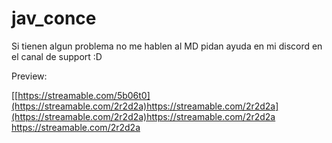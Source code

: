 # jav_conce

Si tienen algun problema no me hablen al MD pidan ayuda en mi discord en el canal de support :D

Preview:

[[[https://streamable.com/5b06t0](https://streamable.com/2r2d2a)https://streamable.com/2r2d2a](https://streamable.com/2r2d2a)https://streamable.com/2r2d2a
](https://streamable.com/2r2d2a)https://streamable.com/2r2d2a
